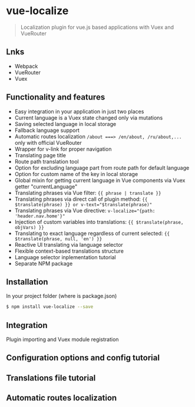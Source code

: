 # vue-localize

> Localization plugin for vue.js based applications with Vuex and VueRouter

## Lnks

- Webpack
- VueRouter
- Vuex

## Functionality and features
- Easy integration in your application in just two places
- Current language is a Vuex state changed only via mutations
- Saving selected language in local storage
- Fallback language support
- Automatic routes localization ```/about ===> /en/about, /ru/about,...``` only with official VueRouter
- Wrapper for v-link for proper navigation
- Translating page title
- Route path translation tool
- Option for excluding language part from route path for default language
- Option for custom name of the key in local storage
- Global mixin for getting current language in Vue components via Vuex getter "currentLanguage"
- Translating phrases via Vue filter: ```{{ phrase | translate }}```
- Translating phrases via direct call of plugin method: ``` {{ $translate(phrase) }} or v-text="$translate(phrase)" ```
- Translating phrases via Vue directive: ``` v-localize="{path: 'header.nav.home'}" ```
- Injection of custom variables into translations: ``` {{ $translate(phrase, objVars) }} ```
- Translating to exact language regardless of current selected: ``` {{ $translate(phrase, null, 'en') }} ```
- Reactive UI translating via language selector
- Flexible context-based translations structure
- Language selector inplementation tutorial
- Separate NPM package

## Installation

In your project folder (where is package.json)

```bash
$ npm install vue-localize --save
```

## Integration

Plugin importing and Vuex module registration

## Configuration options and config tutorial

## Translations file tutorial

## Automatic routes localization


